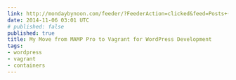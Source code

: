 ```yaml
---
link: http://mondaybynoon.com/feeder/?FeederAction=clicked&feed=Posts+(RSS2)&seed=https://mondaybynoon.com/mamp-pro-vagrant/&seed_title=My+Move+from+MAMP+Pro+to+Vagrant+for+WordPress+Development
date: 2014-11-06 03:01 UTC
# published: false
published: true
title: My Move from MAMP Pro to Vagrant for WordPress Development
tags:
- wordpress
- vagrant
- containers
---
```



